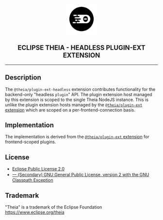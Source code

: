 <div align='center'>

<br />

<img src='https://raw.githubusercontent.com/eclipse-theia/theia/master/logo/theia.svg?sanitize=true' alt='theia-ext-logo' width='100px' />

<h2>ECLIPSE THEIA - HEADLESS PLUGIN-EXT EXTENSION</h2>

<hr />

</div>

## Description

The `@theia/plugin-ext-headless` extension contributes functionality for the backend-only "headless `plugin`" API.
The plugin extension host managed by this extension is scoped to the single Theia NodeJS instance.
This is unlike the plugin extension hosts managed by the [`@theia/plugin-ext` extension][plugin-ext] which are scoped on a per-frontend-connection basis.

[plugin-ext]: ../plugin-ext/README.md

## Implementation

The implementation is derived from the [`@theia/plugin-ext` extension][plugin-ext] for frontend-scoped plugins.

## License

- [Eclipse Public License 2.0](http://www.eclipse.org/legal/epl-2.0/)
- [一 (Secondary) GNU General Public License, version 2 with the GNU Classpath Exception](https://projects.eclipse.org/license/secondary-gpl-2.0-cp)

## Trademark
"Theia" is a trademark of the Eclipse Foundation
https://www.eclipse.org/theia
